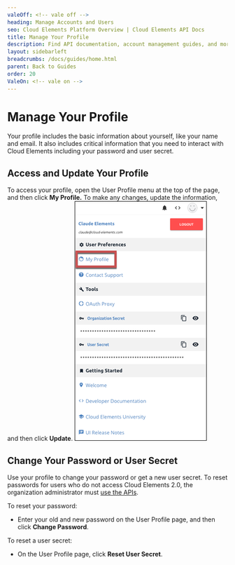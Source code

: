 ```yaml
---
valeOff: <!-- vale off -->
heading: Manage Accounts and Users
seo: Cloud Elements Platform Overview | Cloud Elements API Docs
title: Manage Your Profile
description: Find API documentation, account management guides, and more on all of the currently supported Account APIs.
layout: sidebarleft
breadcrumbs: /docs/guides/home.html
parent: Back to Guides
order: 20
ValeOn: <!-- vale on -->
---
```


# Manage Your Profile

Your profile includes the basic information about yourself, like your name and email. It also includes critical information that you need to interact with Cloud Elements including your password and user secret.

## Access and Update Your Profile

To access your profile, open the User Profile menu at the top of the page, and then click **My Profile.** To make any changes, update the information, and then click **Update**.
![User Profile](img/user-profile.png)

## Change Your Password or User Secret

Use your profile to change your password or get a new user secret. To reset passwords for users who do not access Cloud Elements 2.0, the organization administrator must [use the APIs](user-managementAPI.html#update-a-user).

To reset your password:

* Enter your old and new password on the User Profile page, and then click **Change Password**.

To reset a user secret:

* On the User Profile page, click **Reset User Secret**.
